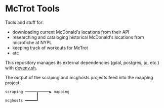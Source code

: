 # McTrot Tools

Tools and stuff for:
  - downloading current McDonald's locations from their API
  - researching and cataloging historical McDonald's locations from microfiche at NYPL
  - keeping track of workouts for McTrot
  - etc

This repository manages its external dependencies (gdal, postgres, jq, etc.) with [devenv.sh](https://devenv.sh).

The output of the scraping and mcghosts projects feed into the mapping project:

```
scraping ━━━━━┳━━━━━▶ mapping
              ┃
mcghosts ━━━━━┛
```

